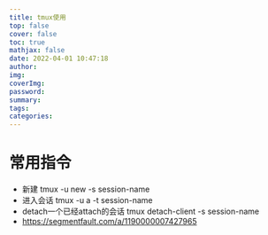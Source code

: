```yaml
---
title: tmux使用
top: false
cover: false
toc: true
mathjax: false
date: 2022-04-01 10:47:18
author:
img:
coverImg:
password:
summary:
tags:
categories:
---
```


# 常用指令

- 新建 tmux -u new -s session-name
- 进入会话 tmux -u a -t session-name
- detach一个已经attach的会话 tmux detach-client -s session-name
- https://segmentfault.com/a/1190000007427965
